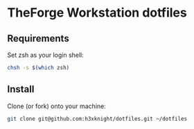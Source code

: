 # TheForge Workstation dotfiles

## Requirements

Set zsh as your login shell:
```bash
chsh -s $(which zsh)
```

## Install

Clone (or fork) onto your machine:
```bash
git clone git@github.com:h3xknight/dotfiles.git ~/dotfiles
```
